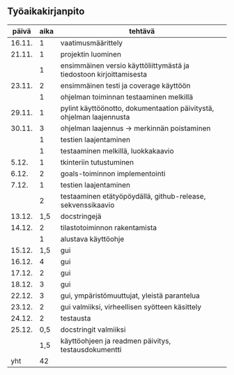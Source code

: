 ## Työaikakirjanpito


| päivä | aika | tehtävä |
| --- | --- | --- |
| 16.11. | 1 | vaatimusmäärittely |
| 21.11. | 1 | projektin luominen |
| | 1 | ensimmäinen versio käyttöliittymästä ja tiedostoon kirjoittamisesta |
| 23.11. | 2 | ensimmäinen testi ja coverage käyttöön |
| | 1 | ohjelman toiminnan testaaminen melkillä |
| 29.11. | 1 | pylint käyttöönotto, dokumentaation päivitystä, ohjelman laajennusta |
| 30.11. | 3 | ohjelman laajennus -> merkinnän poistaminen |
| | 1 | testien laajentaminen |
| | 1 | testaaminen melkillä, luokkakaavio |
| 5.12. | 1 | tkinteriin tutustuminen |
| 6.12. | 2 | goals-toiminnon implementointi |
| 7.12. | 1 | testien laajentaminen |
| | 2 | testaaminen etätyöpöydällä, github-release, sekvenssikaavio |
| 13.12. | 1,5 | docstringejä |
| 14.12. | 2 | tilastotoiminnon rakentamista |
| | 1 | alustava käyttöohje |
| 15.12. | 1,5 | gui |
| 16.12. | 4 | gui |
| 17.12. | 2 | gui |
| 18.12. | 3 | gui |
| 22.12. | 3 | gui, ympäristömuuttujat, yleistä parantelua |
| 23.12. | 2 | gui valmiiksi, virheellisen syötteen käsittely |
| 24.12. | 2 | testausta |
| 25.12. | 0,5 | docstringit valmiiksi |
| | 1,5 | käyttöohjeen ja readmen päivitys, testausdokumentti |
| yht | 42 | |